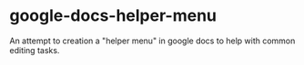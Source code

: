 google-docs-helper-menu
=======================

An attempt to creation a "helper menu" in google docs to help with common editing tasks.
